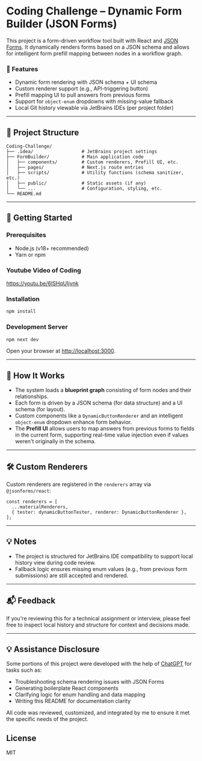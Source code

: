 # Coding Challenge – Dynamic Form Builder (JSON Forms)

This project is a form-driven workflow tool built with React and [JSON Forms](https://jsonforms.io/). It dynamically renders forms based on a JSON schema and allows for intelligent form prefill mapping between nodes in a workflow graph.

### 🧠 Features

- Dynamic form rendering with JSON schema + UI schema
- Custom renderer support (e.g., API-triggering button)
- Prefill mapping UI to pull answers from previous forms
- Support for `object-enum` dropdowns with missing-value fallback
- Local Git history viewable via JetBrains IDEs (per project folder)

---

## 📁 Project Structure

```
Coding-Challenge/
├── .idea/                  # JetBrains project settings
├── FormBuilder/            # Main application code
│   ├── components/         # Custom renderers, Prefill UI, etc.
│   ├── pages/              # Next.js route entries
│   ├── scripts/            # Utility functions (schema sanitizer, etc.)
│   ├── public/             # Static assets (if any)
│   └── ...                 # Configuration, styling, etc.
└── README.md
```

---

## 🚀 Getting Started

### Prerequisites

- Node.js (v18+ recommended)
- Yarn or npm

### Youtube Video of Coding
https://youtu.be/6ISHqUIjvnk

### Installation

```bash
npm install
```

### Development Server

```bash
npm next dev
```

Open your browser at [http://localhost:3000](http://localhost:3000).

---

## 🧩 How It Works

- The system loads a **blueprint graph** consisting of form nodes and their relationships.
- Each form is driven by a JSON schema (for data structure) and a UI schema (for layout).
- Custom components like a `DynamicButtonRenderer` and an intelligent `object-enum` dropdown enhance form behavior.
- The **Prefill UI** allows users to map answers from previous forms to fields in the current form, supporting real-time value injection even if values weren't originally in the schema.

---

## 🛠️ Custom Renderers

Custom renderers are registered in the `renderers` array via `@jsonforms/react`:

```tsx
const renderers = [
  ...materialRenderers,
  { tester: dynamicButtonTester, renderer: DynamicButtonRenderer },
];
```

---

## 💡 Notes

- The project is structured for JetBrains IDE compatibility to support local history view during code review.
- Fallback logic ensures missing enum values (e.g., from previous form submissions) are still accepted and rendered.

---

## 📬 Feedback

If you're reviewing this for a technical assignment or interview, please feel free to inspect local history and structure for context and decisions made.

---

## 💡 Assistance Disclosure

Some portions of this project were developed with the help of [ChatGPT](https://openai.com/chatgpt) for tasks such as:
- Troubleshooting schema rendering issues with JSON Forms
- Generating boilerplate React components
- Clarifying logic for enum handling and data mapping
- Writing this README for documentation clarity

All code was reviewed, customized, and integrated by me to ensure it met the specific needs of the project.

## License

MIT
